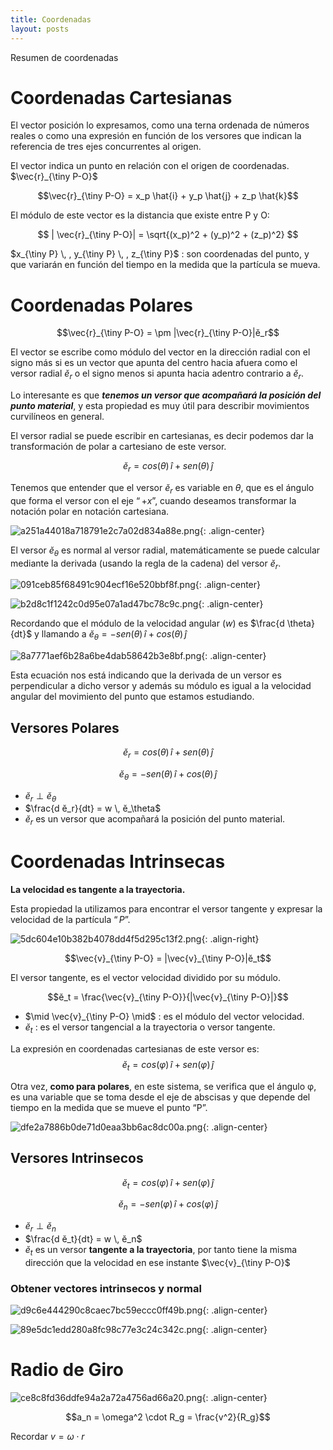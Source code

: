 ```yaml
---
title: Coordenadas
layout: posts
---
```


Resumen de coordenadas

# Coordenadas Cartesianas

El vector posición lo expresamos, como una terna ordenada de números reales o como una expresión en función de los versores que indican la referencia de tres ejes concurrentes al origen.

El vector indica un punto en relación con el origen de coordenadas. $\vec{r}_{\tiny P-O}$

$$\vec{r}_{\tiny P-O} = x_p \hat{i} + y_p \hat{j} + z_p \hat{k}$$

El módulo de este vector es la distancia que existe entre P y O:

$$ | \vec{r}_{\tiny P-O}| = \sqrt{(x_p)^2 + (y_p)^2 + (z_p)^2} $$

$x_{\tiny P} \, , y_{\tiny P} \, , z_{\tiny P}$ : son coordenadas del punto, y que variarán en función del tiempo en la medida que la partícula se mueva.

##

# Coordenadas Polares

$$\vec{r}_{\tiny P-O} = \pm |\vec{r}_{\tiny P-O}|ĕ_r$$

El vector se escribe como módulo del vector en la dirección radial con el signo más si es un vector que apunta del centro hacia afuera como el versor radial $ĕ_r$ o el signo menos si apunta hacia adentro contrario a $ĕ_r$.

Lo interesante es que ***tenemos un versor que acompañará la posición del punto material***, y esta propiedad es muy útil para describir movimientos curvilíneos en general.

El versor radial se puede escribir en cartesianas, es decir podemos dar la transformación de polar a cartesiano de este versor.

$$ĕ_r = cos (\theta) \, \hat{i} +  sen(\theta) \, \hat{j}$$

Tenemos que entender que el versor $ĕ_r$ es variable en $\theta$, que es el ángulo que forma el versor con el eje $“+x”$, cuando deseamos transformar la notación polar en notación cartesiana.

![a251a44018a718791e2c7a02d834a88e.png](https://luisparedes1.github.io/mundo-fisica/assets/teoria/01_cinematica/images/d913857302c44037ac00c36ab68ee0dd.png){: .align-center}


El versor $ĕ_θ$ es normal al versor radial, matemáticamente se puede calcular mediante la derivada (usando la regla de la cadena) del versor $ĕ_r$.

![091ceb85f68491c904ecf16e520bbf8f.png](https://luisparedes1.github.io/mundo-fisica/assets/teoria/01_cinematica/images/8a2b309d879643cb862c8cafbe46291e.png){: .align-center}

![b2d8c1f1242c0d95e07a1ad47bc78c9c.png](https://luisparedes1.github.io/mundo-fisica/assets/teoria/01_cinematica/images/fb97555330094d47aaae18f58d78b806.png){: .align-center}

Recordando que el módulo de la velocidad angular $(w)$ es $\frac{d \theta}{dt}$ y llamando a $ĕ_\theta = -sen (\theta) \, \hat{i} +  cos(\theta) \, \hat{j}$

![8a7771aef6b28a6be4dab58642b3e8bf.png](https://luisparedes1.github.io/mundo-fisica/assets/teoria/01_cinematica/images/1918d83c4b9d4310b0dfe898a5fe7399.png){: .align-center}

Esta ecuación nos está indicando que la derivada de un versor es perpendicular a dicho versor y además su módulo es igual a la velocidad angular del movimiento del punto que estamos estudiando.

## Versores Polares

$$ĕ_r = cos (\theta) \, \hat{i} +  sen(\theta) \, \hat{j}$$

$$ĕ_\theta = -sen (\theta) \, \hat{i} +  cos(\theta) \, \hat{j}$$

* $ĕ_r \perp ĕ_\theta$
* $\frac{d ĕ_r}{dt} = w \, ĕ_\theta$
* $ĕ_r$ es un versor que acompañará la posición del punto material.


# Coordenadas Intrinsecas

**La velocidad es tangente a la trayectoria.** 

Esta propiedad la utilizamos para encontrar el versor tangente y expresar la velocidad de la partícula $“P”$.

![5dc604e10b382b4078dd4f5d295c13f2.png](https://luisparedes1.github.io/mundo-fisica/assets/teoria/01_cinematica/images/447ca84be49a48019a1dc396fe5ec74d.png){: .align-right}

$$\vec{v}_{\tiny P-O} = |\vec{v}_{\tiny P-O}|ĕ_t$$

El versor tangente, es el vector velocidad dividido por su módulo.

$$ĕ_t = \frac{\vec{v}_{\tiny P-O}}{|\vec{v}_{\tiny P-O}|}$$

* $\mid \vec{v}_{\tiny P-O} \mid$ : es el módulo del vector velocidad.
* $ĕ_t$ : es el versor tangencial a la trayectoria o versor tangente.

La expresión en coordenadas cartesianas de este versor es: 
$$ĕ_t = cos (\varphi) \, \hat{i} +  sen(\varphi) \, \hat{j}$$



Otra vez, **como para polares**, en este sistema, se verifica que el ángulo φ, es una variable que se toma desde el eje de abscisas y que depende del tiempo en la medida que se mueve el punto “P”.

![dfe2a7886b0de71d0eaa3bb6ac8dc00a.png](https://luisparedes1.github.io/mundo-fisica/assets/teoria/01_cinematica/images/7a285cf0c5c8493e8ce2958da3bd4690.png){: .align-center}

## Versores Intrinsecos

$$ĕ_t = cos (\varphi) \, \hat{i} +  sen(\varphi) \, \hat{j}$$

$$ĕ_n = -sen (\varphi) \, \hat{i} +  cos(\varphi) \, \hat{j}$$

* $ĕ_r \perp ĕ_n$
* $\frac{d ĕ_t}{dt} = w \, ĕ_n$
* $ĕ_t$ es un versor **tangente a la trayectoria**, por tanto tiene la misma dirección que la velocidad en ese instante $\vec{v}_{\tiny P-O}$


### Obtener vectores intrinsecos y normal

![d9c6e444290c8caec7bc59eccc0ff49b.png](https://luisparedes1.github.io/mundo-fisica/assets/teoria/01_cinematica/images/cc80a1a2518d4a4497ca753b4bcc3b72.png){: .align-center}

![89e5dc1edd280a8fc98c77e3c24c342c.png](https://luisparedes1.github.io/mundo-fisica/assets/teoria/01_cinematica/images/941b9e5faee141ed95f403b276fff37a.png){: .align-center}


# Radio de Giro

![ce8c8fd36ddfe94a2a72a4756ad66a20.png](https://luisparedes1.github.io/mundo-fisica/assets/teoria/01_cinematica/images/94cc14242528475e86c61c4b471b9caf.png){: .align-center}

$$a_n = \omega^2 \cdot R_g = \frac{v^2}{R_g}$$

Recordar $v=\omega \cdot r$